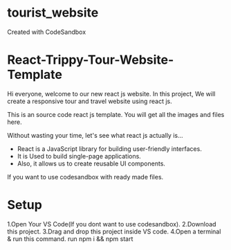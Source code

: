 # tourist_website
Created with CodeSandbox
# React-Trippy-Tour-Website-Template

Hi everyone, welcome to our new react js website. In this project, We will create a responsive tour and travel website using react js.

This is an  source code react js template. You will get all the images and  files here.

Without wasting your time, let's see what react js actually is...

- React is a JavaScript library for building user-friendly interfaces.
- It is Used to build single-page applications.
- Also, it allows us to create reusable UI components.

If you want to use codesandbox with ready made files.

# Setup

1.Open Your VS Code(If you dont want to use codesandbox).
2.Download this project.
3.Drag and drop this project inside VS code.
4.Open a terminal & run this command. run npm i && npm start
